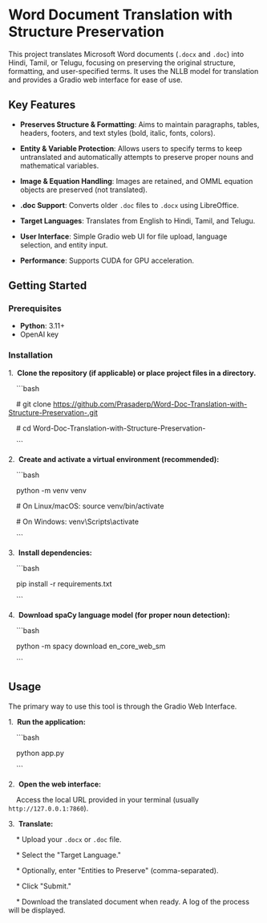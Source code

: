 # Word Document Translation with Structure Preservation



This project translates Microsoft Word documents (`.docx` and `.doc`) into Hindi, Tamil, or Telugu, focusing on preserving the original structure, formatting, and user-specified terms. It uses the NLLB model for translation and provides a Gradio web interface for ease of use.



## Key Features



* **Preserves Structure & Formatting**: Aims to maintain paragraphs, tables, headers, footers, and text styles (bold, italic, fonts, colors).

* **Entity & Variable Protection**: Allows users to specify terms to keep untranslated and automatically attempts to preserve proper nouns and mathematical variables.

* **Image & Equation Handling**: Images are retained, and OMML equation objects are preserved (not translated).

* **.doc Support**: Converts older `.doc` files to `.docx` using LibreOffice.

* **Target Languages**: Translates from English to Hindi, Tamil, and Telugu.

* **User Interface**: Simple Gradio web UI for file upload, language selection, and entity input.

* **Performance**: Supports CUDA for GPU acceleration.



## Getting Started



### Prerequisites



* **Python**: 3.11+
* OpenAI key 



### Installation



1.  **Clone the repository (if applicable) or place project files in a directory.**

    ```bash

    # git clone https://github.com/Prasaderp/Word-Doc-Translation-with-Structure-Preservation-.git

    # cd Word-Doc-Translation-with-Structure-Preservation-

    ```



2.  **Create and activate a virtual environment (recommended):**

    ```bash

    python -m venv venv

    # On Linux/macOS: source venv/bin/activate

    # On Windows: venv\Scripts\activate

    ```



3.  **Install dependencies:**

    ```bash

    pip install -r requirements.txt

    ```



4.  **Download spaCy language model (for proper noun detection):**

    ```bash

    python -m spacy download en_core_web_sm

    ```



## Usage



The primary way to use this tool is through the Gradio Web Interface.



1.  **Run the application:**

    ```bash

    python app.py

    ```

2.  **Open the web interface:**

    Access the local URL provided in your terminal (usually `http://127.0.0.1:7860`).

3.  **Translate:**

    * Upload your `.docx` or `.doc` file.

    * Select the "Target Language."

    * Optionally, enter "Entities to Preserve" (comma-separated).

    * Click "Submit."

    * Download the translated document when ready. A log of the process will be displayed.

